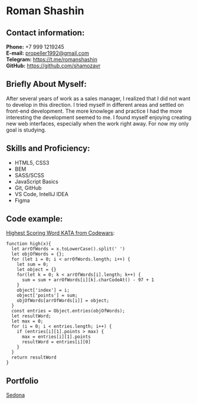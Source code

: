 # Roman Shashin
## Contact information:
**Phone:** +7 999 1219245  
**E-mail:** propeller1992@gmail.com  
**Telegram:** https://t.me/romanshashin  
**GitHub:** https://github.com/shamozavr
## Briefly About Myself:
After several years of work as a sales manager, I realized that I did not want to develop in this direction. I tried myself in different areas and settled on front-end development. The more knowlege and practice I had the more interesting the development seemed to me. I found myself enjoying creating new web interfaces, especially when the work right away.
For now my only goal is studying.
## Skills and Proficiency:
* HTML5, CSS3
* BEM
* SASS/SCSS
* JavaScript Basics
* Git, GitHub
* VS Code, IntelliJ IDEA
* Figma
## Code example:
[Highest Scoring Word KATA from Codewars](https://www.codewars.com/kata/57eb8fcdf670e99d9b000272/train/javascript):
```
function high(x){
  let arrOfWords = x.toLowerCase().split(' ')
  let objOfWords = {};
  for (let i = 0; i < arrOfWords.length; i++) {
    let sum = 0;
    let object = {}
    for(let k = 0; k < arrOfWords[i].length; k++) {
      sum = sum + arrOfWords[i][k].charCodeAt() - 97 + 1
    }
    object['index'] = i;
    object['points'] = sum;
    objOfWords[arrOfWords[i]] = object;
  }
  const entries = Object.entries(objOfWords);
  let resultWord;
  let max = 0;
  for (i = 0; i < entries.length; i++) {
    if (entries[i][1].points > max) {
      max = entries[i][1].points
      resultWord = entries[i][0]
    }
  }
  return resultWord
}
```
## Portfolio
[Sedona](https://github.com/shamozavr/1897333-sedona-28)